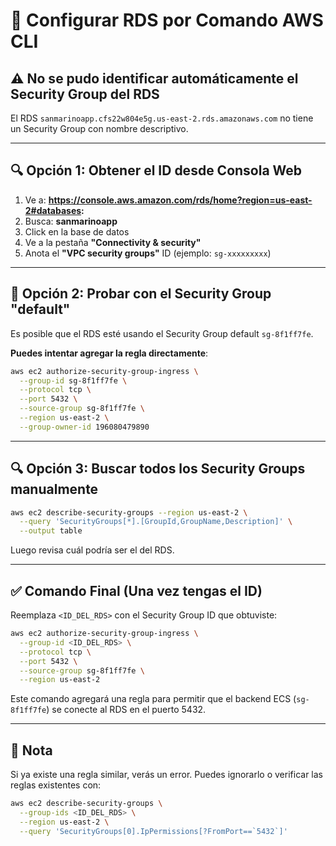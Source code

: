 # 🔧 Configurar RDS por Comando AWS CLI

## ⚠️ No se pudo identificar automáticamente el Security Group del RDS

El RDS `sanmarinoapp.cfs22w804e5g.us-east-2.rds.amazonaws.com` no tiene un Security Group con nombre descriptivo.

---

## 🔍 Opción 1: Obtener el ID desde Consola Web

1. Ve a: **https://console.aws.amazon.com/rds/home?region=us-east-2#databases:**
2. Busca: **sanmarinoapp**
3. Click en la base de datos
4. Ve a la pestaña **"Connectivity & security"**
5. Anota el **"VPC security groups"** ID (ejemplo: `sg-xxxxxxxxx`)

---

## 🎯 Opción 2: Probar con el Security Group "default"

Es posible que el RDS esté usando el Security Group default `sg-8f1ff7fe`.

**Puedes intentar agregar la regla directamente**:

```bash
aws ec2 authorize-security-group-ingress \
  --group-id sg-8f1ff7fe \
  --protocol tcp \
  --port 5432 \
  --source-group sg-8f1ff7fe \
  --region us-east-2 \
  --group-owner-id 196080479890
```

---

## 🔍 Opción 3: Buscar todos los Security Groups manualmente

```bash
aws ec2 describe-security-groups --region us-east-2 \
  --query 'SecurityGroups[*].[GroupId,GroupName,Description]' \
  --output table
```

Luego revisa cuál podría ser el del RDS.

---

## ✅ Comando Final (Una vez tengas el ID)

Reemplaza `<ID_DEL_RDS>` con el Security Group ID que obtuviste:

```bash
aws ec2 authorize-security-group-ingress \
  --group-id <ID_DEL_RDS> \
  --protocol tcp \
  --port 5432 \
  --source-group sg-8f1ff7fe \
  --region us-east-2
```

Este comando agregará una regla para permitir que el backend ECS (`sg-8f1ff7fe`) se conecte al RDS en el puerto 5432.

---

## 📝 Nota

Si ya existe una regla similar, verás un error. Puedes ignorarlo o verificar las reglas existentes con:

```bash
aws ec2 describe-security-groups \
  --group-ids <ID_DEL_RDS> \
  --region us-east-2 \
  --query 'SecurityGroups[0].IpPermissions[?FromPort==`5432`]'
```

